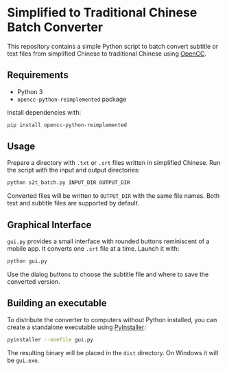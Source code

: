# Simplified to Traditional Chinese Batch Converter

This repository contains a simple Python script to batch convert subtitle or text files from simplified Chinese to traditional Chinese using [OpenCC](https://github.com/BYVoid/OpenCC).

## Requirements

- Python 3
- `opencc-python-reimplemented` package

Install dependencies with:

```bash
pip install opencc-python-reimplemented
```

## Usage

Prepare a directory with `.txt` or `.srt` files written in simplified Chinese. Run the script with the input and output directories:

```bash
python s2t_batch.py INPUT_DIR OUTPUT_DIR
```

Converted files will be written to `OUTPUT_DIR` with the same file names. Both text and subtitle files are supported by default.

## Graphical Interface

`gui.py` provides a small interface with rounded buttons reminiscent of a mobile
app. It converts one `.srt` file at a time. Launch it with:

```bash
python gui.py
```

Use the dialog buttons to choose the subtitle file and where to save the
converted version.

## Building an executable

To distribute the converter to computers without Python installed, you can
create a standalone executable using
[PyInstaller](https://pyinstaller.org/):

```bash
pyinstaller --onefile gui.py
```

The resulting binary will be placed in the `dist` directory. On Windows it will
be `gui.exe`.
